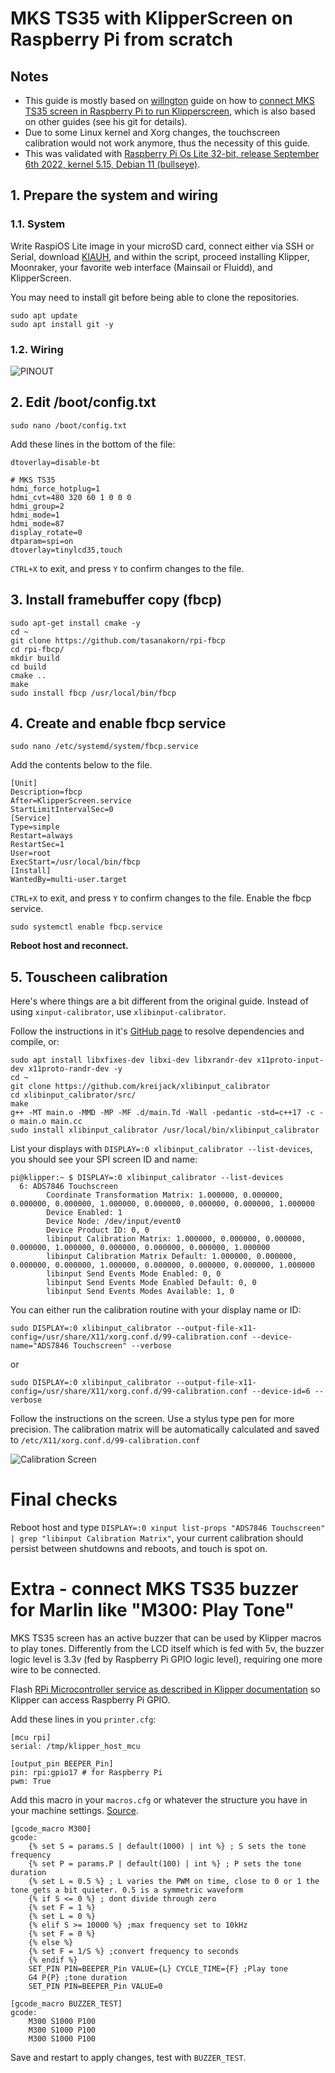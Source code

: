 # MKS TS35 with KlipperScreen on Raspberry Pi from scratch

## Notes
* This guide is mostly based on [willngton](https://github.com/willngton) guide on how to [connect MKS TS35 screen in Raspberry Pi to run Klipperscreen](https://github.com/willngton/3DPrinterConfig/tree/main/mks_ts35), which is also based on other guides (see his git for details).
* Due to some Linux kernel and Xorg changes, the touchscreen calibration would not work anymore, thus the necessity of this guide.
* This was validated with [Raspberry Pi Os Lite 32-bit, release September 6th 2022, kernel 5.15, Debian 11 (bullseye)](https://downloads.raspberrypi.org/raspios_lite_armhf/images/raspios_lite_armhf-2022-09-07/).

## 1. Prepare the system and wiring
### 1.1. System
Write RaspiOS Lite image in your microSD card, connect either via SSH or Serial, download [KIAUH](https://github.com/th33xitus/kiauh), and within the script, proceed installing Klipper, Moonraker, your favorite web interface (Mainsail or Fluidd), and KlipperScreen.

You may need to install git before being able to clone the repositories.
```
sudo apt update
sudo apt install git -y
```

### 1.2. Wiring
![PINOUT](pinout.png)

## 2. Edit /boot/config.txt
```
sudo nano /boot/config.txt
```

Add these lines in the bottom of the file:
```
dtoverlay=disable-bt

# MKS TS35
hdmi_force_hotplug=1
hdmi_cvt=480 320 60 1 0 0 0
hdmi_group=2
hdmi_mode=1
hdmi_mode=87
display_rotate=0
dtparam=spi=on
dtoverlay=tinylcd35,touch
```
`CTRL+X` to exit, and press `Y` to confirm changes to the file.

## 3.  Install framebuffer copy (fbcp)
```
sudo apt-get install cmake -y
cd ~
git clone https://github.com/tasanakorn/rpi-fbcp
cd rpi-fbcp/
mkdir build
cd build
cmake ..
make
sudo install fbcp /usr/local/bin/fbcp
```

## 4. Create and enable fbcp service
```
sudo nano /etc/systemd/system/fbcp.service
```
Add the contents below to the file.
```
[Unit]
Description=fbcp
After=KlipperScreen.service
StartLimitIntervalSec=0
[Service]
Type=simple
Restart=always
RestartSec=1
User=root
ExecStart=/usr/local/bin/fbcp
[Install]
WantedBy=multi-user.target
```
`CTRL+X` to exit, and press `Y` to confirm changes to the file.
Enable the fbcp service.
```
sudo systemctl enable fbcp.service
```
**Reboot host and reconnect.**

## 5. Touscheen calibration
Here's where things are a bit different from the original guide. Instead of using `xinput-calibrator`, use `xlibinput-calibrator`.

Follow the instructions in it's [GitHub page](https://github.com/kreijack/xlibinput_calibrator) to resolve dependencies and compile, or:
```
sudo apt install libxfixes-dev libxi-dev libxrandr-dev x11proto-input-dev x11proto-randr-dev -y
cd ~
git clone https://github.com/kreijack/xlibinput_calibrator
cd xlibinput_calibrator/src/
make
g++ -MT main.o -MMD -MP -MF .d/main.Td -Wall -pedantic -std=c++17 -c -o main.o main.cc
sudo install xlibinput_calibrator /usr/local/bin/xlibinput_calibrator
```

List your displays with `DISPLAY=:0 xlibinput_calibrator --list-devices`, you should see your SPI screen ID and name:
```
pi@klipper:~ $ DISPLAY=:0 xlibinput_calibrator --list-devices
  6: ADS7846 Touchscreen
        Coordinate Transformation Matrix: 1.000000, 0.000000, 0.000000, 0.000000, 1.000000, 0.000000, 0.000000, 0.000000, 1.000000
        Device Enabled: 1
        Device Node: /dev/input/event0
        Device Product ID: 0, 0
        libinput Calibration Matrix: 1.000000, 0.000000, 0.000000, 0.000000, 1.000000, 0.000000, 0.000000, 0.000000, 1.000000
        libinput Calibration Matrix Default: 1.000000, 0.000000, 0.000000, 0.000000, 1.000000, 0.000000, 0.000000, 0.000000, 1.000000
        libinput Send Events Mode Enabled: 0, 0
        libinput Send Events Mode Enabled Default: 0, 0
        libinput Send Events Modes Available: 1, 0
```

You can either run the calibration routine with your display name or ID:
```
sudo DISPLAY=:0 xlibinput_calibrator --output-file-x11-config=/usr/share/X11/xorg.conf.d/99-calibration.conf --device-name="ADS7846 Touchscreen" --verbose
```
or
```
sudo DISPLAY=:0 xlibinput_calibrator --output-file-x11-config=/usr/share/X11/xorg.conf.d/99-calibration.conf --device-id=6 --verbose
```
Follow the instructions on the screen. Use a stylus type pen for more precision. The calibration matrix will be automatically calculated and saved to `/etc/X11/xorg.conf.d/99-calibration.conf`

![Calibration Screen](20220922_133308.jpg)

# Final checks
Reboot host and type `DISPLAY=:0 xinput list-props "ADS7846 Touchscreen"  | grep "libinput Calibration Matrix"`, your current calibration should persist between shutdowns and reboots, and touch is spot on.

# Extra - connect MKS TS35 buzzer for Marlin like "M300: Play Tone"

MKS TS35 screen has an active buzzer that can be used by Klipper macros to play tones. Differently from the LCD itself which is fed with 5v, the buzzer logic level is 3.3v (fed by Raspberry Pi GPIO logic level), requiring one more wire to be connected.

Flash [RPi Microcontroller service as described in Klipper documentation](https://www.klipper3d.org/RPi_microcontroller.html) so Klipper can access Raspberry Pi GPIO.

Add these lines in you `printer.cfg`:
```
[mcu rpi]
serial: /tmp/klipper_host_mcu

[output_pin BEEPER_Pin]
pin: rpi:gpio17 # for Raspberry Pi
pwm: True
```

Add this macro in your `macros.cfg` or whatever the structure you have in your machine settings. [Source](https://www.reddit.com/r/klippers/comments/o775te/create_marlin_like_m300_beeper_tone/).
```
[gcode_macro M300]
gcode:  
    {% set S = params.S | default(1000) | int %} ; S sets the tone frequency
    {% set P = params.P | default(100) | int %} ; P sets the tone duration
    {% set L = 0.5 %} ; L varies the PWM on time, close to 0 or 1 the tone gets a bit quieter. 0.5 is a symmetric waveform
    {% if S <= 0 %} ; dont divide through zero
    {% set F = 1 %}
    {% set L = 0 %}
    {% elif S >= 10000 %} ;max frequency set to 10kHz
    {% set F = 0 %}
    {% else %}
    {% set F = 1/S %} ;convert frequency to seconds 
    {% endif %}
    SET_PIN PIN=BEEPER_Pin VALUE={L} CYCLE_TIME={F} ;Play tone
    G4 P{P} ;tone duration
    SET_PIN PIN=BEEPER_Pin VALUE=0

[gcode_macro BUZZER_TEST]
gcode:
    M300 S1000 P100
    M300 S1000 P100
    M300 S1000 P100
```
Save and restart to apply changes, test with `BUZZER_TEST`.
